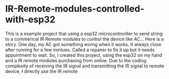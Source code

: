# IR-Remote-modules-controlled-with-esp32
This is a example project that using a esp32 microcontronller to send string to a commerical IR Remote modules to control the device like AC...
Here is a story. One day, my AC got something worng when it works. It always close after running for a few mintues. Called a repairer to fix it up but it needs appointment to wait. So, I created this project, using the esp32 on my hand and a IR remote modules purchasing from online. Due to the coding complexity of receiving the IR signal and transmitting the IR signal to remote device, I directly use the IR remote 
